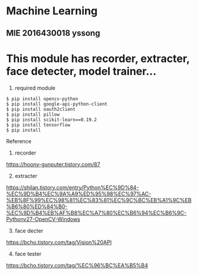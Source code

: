 # Machine Learning

## MIE 2016430018 yssong

# This module has recorder, extracter, face detecter, model trainer...
1. required module
```
$ pip install opencv-python
$ pip install google-api-python-client
$ pip install oauth2client
$ pip install pillow
$ pip install scikit-learn==0.19.2
$ pip install tensorflow
$ pip install 

```
Reference
1. recorder

https://hoony-gunputer.tistory.com/87

2. extracter

https://shilan.tistory.com/entry/Python%EC%9D%84-%EC%9D%B4%EC%9A%A9%ED%95%98%EC%97%AC-%EB%8F%99%EC%98%81%EC%83%81%EC%9C%BC%EB%A1%9C%EB%B6%80%ED%84%B0-%EC%9D%B4%EB%AF%B8%EC%A7%80%EC%B6%94%EC%B6%9C-Pythonv27-OpenCV-Windows

3. face decter

https://bcho.tistory.com/tag/Vision%20API

4. face tester

https://bcho.tistory.com/tag/%EC%96%BC%EA%B5%B4